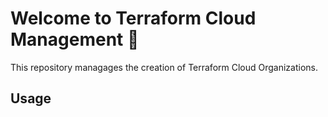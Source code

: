 # Welcome to Terraform Cloud Management 👋

This repository managages the creation of Terraform Cloud Organizations.

## Usage


